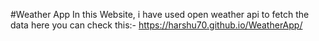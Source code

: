 #Weather App
In this Website, i have used open weather api to fetch the data
here you can check this:- https://harshu70.github.io/WeatherApp/